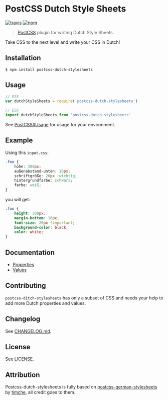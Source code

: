 # PostCSS Dutch Style Sheets

[![travis](https://img.shields.io/travis/kilian/postcss-dutch-stylesheets.svg?style=flat-square)](https://travis-ci.org/kilian/postcss-dutch-stylesheets)
[![npm](https://img.shields.io/npm/v/postcss-dutch-stylesheets.svg?style=flat-square)](https://www.npmjs.com/package/postcss-dutch-stylesheets)

> [PostCSS](https://github.com/postcss/postcss) plugin for writing Dutch Style Sheets.

Take CSS to the next level and write your CSS in Dutch!

## Installation

```console
$ npm install postcss-dutch-stylesheets
```

## Usage

```js
// ES5
var dutchStyleSheets = require('postcss-dutch-stylesheets')

// ES6
import dutchStyleSheets from 'postcss-dutch-stylesheets'
```

See [PostCSS#Usage](https://github.com/postcss/postcss#usage) for usage for your environment.

## Example

Using this `input.css`:

```css
.foo {
    höhe: 300px;
    außenabstand-unten: 10px;
    schriftgröße: 20px !wichtig;
    hintergrundfarbe: schwarz;
    farbe: weiß;
}
```

you will get:

```css
.foo {
    height: 300px;
    margin-bottom: 10px;
    font-size: 20px !important;
    background-color: black;
    color: white;
}
```

## Documentation

- [Properties](https://github.com/kilian/postcss-dutch-stylesheets/blob/master/docs/Properties.md)
- [Values](https://github.com/kilian/postcss-dutch-stylesheets/blob/master/docs/Values.md)

## Contributing

`postcss-ditch-stylesheets` has only a subset of CSS and needs your help to add more Dutch properties and values.

## Changelog

See [CHANGELOG.md](https://github.com/kilian/postcss-dutch-stylesheets/blob/master/CHANGELOG.md).

## License

See [LICENSE](https://github.com/kilian/postcss-dutch-stylesheets/blob/master/LICENSE).

## Attribution

Postcss-dutch-stylesheets is fully based on [postcss-german-stylesheets](https://github.com/timche/postcss-german-stylesheets) by [timche](https://github.com/timche), all credit goes to them.
